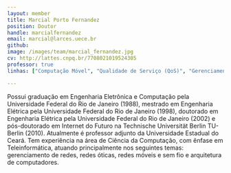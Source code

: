```yaml
---
layout: member
title: Marcial Porto Fernandez
position: Doutor
handle: marcialfernandez
email: marcial@larces.uece.br
github:
image: /images/team/marcial_fernandez.jpg
cv: http://lattes.cnpq.br/7708021019524305
professor: true
linhas: ["Computação Móvel", "Qualidade de Serviço (QoS)", "Gerenciamento de Redes"]

---
```


Possui graduação em Engenharia Eletrônica e Computação pela Universidade Federal do Rio de Janeiro (1988), mestrado em Engenharia Elétrica pela Universidade Federal do Rio de Janeiro (1998), doutorado em Engenharia Elétrica pela Universidade Federal do Rio de Janeiro (2002) e pós-doutorado em Internet do Futuro na Technische Universität Berlin TU-Berlin (2010). Atualmente é professor adjunto da Universidade Estadual do Ceará. Tem experiência na área de Ciência da Computação, com ênfase em Teleinformática, atuando principalmente nos seguintes temas: gerenciamento de redes, redes óticas, redes móveis e sem fio e arquitetura de computadores.
